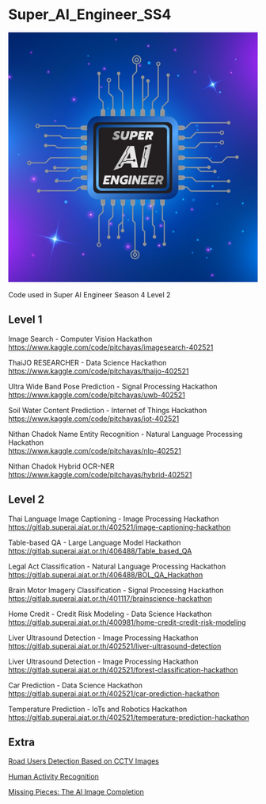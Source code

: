 # Super_AI_Engineer_SS4

![](logo.jpg)

Code used in Super AI Engineer Season 4 Level 2

## Level 1

Image Search - Computer Vision Hackathon\
https://www.kaggle.com/code/pitchayas/imagesearch-402521

ThaiJO RESEARCHER - Data Science Hackathon\
https://www.kaggle.com/code/pitchayas/thaijo-402521

Ultra Wide Band Pose Prediction - Signal Processing Hackathon\
https://www.kaggle.com/code/pitchayas/uwb-402521

Soil Water Content Prediction - Internet of Things Hackathon\
https://www.kaggle.com/code/pitchayas/iot-402521

Nithan Chadok Name Entity Recognition - Natural Language Processing Hackathon\
https://www.kaggle.com/code/pitchayas/nlp-402521

Nithan Chadok Hybrid OCR-NER\
https://www.kaggle.com/code/pitchayas/hybrid-402521

## Level 2

Thai Language Image Captioning - Image Processing Hackathon\
https://gitlab.superai.aiat.or.th/402521/image-captioning-hackathon

Table-based QA - Large Language Model Hackathon\
https://gitlab.superai.aiat.or.th/406488/Table_based_QA

Legal Act Classification - Natural Language Processing Hackathon\
https://gitlab.superai.aiat.or.th/406488/BOL_QA_Hackathon

Brain Motor Imagery Classification - Signal Processing Hackathon\
https://gitlab.superai.aiat.or.th/401117/brainscience-hackathon

Home Credit - Credit Risk Modeling - Data Science Hackathon\
https://gitlab.superai.aiat.or.th/400981/home-credit-credit-risk-modeling

Liver Ultrasound Detection - Image Processing Hackathon\
https://gitlab.superai.aiat.or.th/402521/liver-ultrasound-detection

Liver Ultrasound Detection - Image Processing Hackathon\
https://gitlab.superai.aiat.or.th/402521/forest-classification-hackathon

Car Prediction - Data Science Hackathon\
https://gitlab.superai.aiat.or.th/402521/car-prediction-hackathon

Temperature Prediction - IoTs and Robotics Hackathon\
https://gitlab.superai.aiat.or.th/402521/temperature-prediction-hackathon

## Extra

[Road Users Detection Based on CCTV Images](Hack_Road-Users-Detection)

[Human Activity Recognition](Hack_Human-Activity-Recognition)

[Missing Pieces: The AI Image Completion](Hack_Image-Completion)
